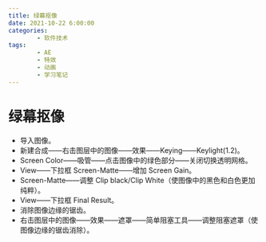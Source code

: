 ```yaml
---
title: 绿幕抠像
date: 2021-10-22 6:00:00
categories:
        - 软件技术
tags:
        - AE
        - 特效
        - 动画
        - 学习笔记
---
```


# 绿幕抠像

- 导入图像。
- 新建合成——右击图层中的图像——效果——Keying——Keylight(1.2)。
- Screen Color——吸管——点击图像中的绿色部分——关闭切换透明网格。
- View——下拉框 Screen-Matte——增加 Screen Gain。
- Screen-Matte——调整 Clip black/Clip White（使图像中的黑色和白色更加纯粹）。
- View——下拉框 Final Result。
- 消除图像边缘的锯齿。
- 右击图层中的图像——效果——遮罩——简单阻塞工具——调整阻塞遮罩（使图像边缘的锯齿消除）。
